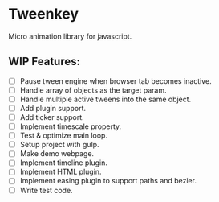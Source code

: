# Tweenkey
Micro animation library for javascript.

## WIP Features:
- [ ] Pause tween engine when browser tab becomes inactive.
- [ ] Handle array of objects as the target param.
- [ ] Handle multiple active tweens into the same object.
- [ ] Add plugin support.
- [ ] Add ticker support.
- [ ] Implement timescale property.
- [ ] Test & optimize main loop.
- [ ] Setup project with gulp.
- [ ] Make demo webpage.
- [ ] Implement timeline plugin.
- [ ] Implement HTML plugin.
- [ ] Implement easing plugin to support paths and bezier.
- [ ] Write test code.